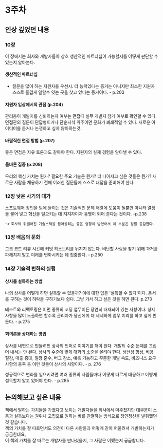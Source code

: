 # 3주차

## 인상 깊었던 내용

### 10장
이 장에서는 회사와 개발자들이 상호 생산적인 파트너십이 가능할지를 어떻게 판단할 수 있는지 알아본다.

#### 생산적인 파트너십
- 질문을 많이 하는 지원자를 우선시. 더 능력있다는 증거는 아니지만 최소한 지원자 스스로 즐겁게 일할수 잇는 곳을 찾고 있다는 증거이다. - p.203

#### 지원자 입상에서의 관점 (p.204)  
관리층이 개발자를 신뢰하는지 여부는 면접때 실무 개발자 참가 여부로 확인할 수 있다.  
면접관의 질문이 단답형이거나 단순지식 위주이면 문화가 폐쇄적일 수 있다. 새로운 아이디어를 듣거나 논쟁하고 싶지 않아하는것.

#### 바람직한 면접 방법 (p.207)
좋은 면접은 자유 토론과도 같아야 한다. 지원자의 실제 경험을 알아낼 수 있다.

#### 올바른 집중 (p.208)
우리의 핵심 가치는 뭔가? 필요한 주요 기술은 뭔가? 더 나아지고 싶은 것들은 뭔가? 새로운 사람을 채용하기 전에 이러한 질문들에 스스로 대답을 준비해야 한다.


### 12장 낮은 사기의 대가
소프트웨어 장인을 팀에 들이는 것은 기술적인 문제 해결에 도움이 될뿐만 아니라 열정을 불어 넣고 혁신을 일으키는 데 지지자이자 동맹이 되어 준다는 것이다. -p.238

-> ```회사의 뒤떨어진 기술스택을 끌어올리는 좋은 영향이 받았어서 이 부분은 정말 공감한다.```

### 13장 배움의 문화
그룹 코드 리뷰 시간에 커밋 히스토리를 뒤지지 않는다. 비난할 사람을 찾기 위해 과거를 파헤치지 말고 미래를 변화시키는 데 집중한다. - p.250

### 14장 기술적 변화의 실행

#### 상사를 설득하는 방법
나의 상사를 어떻게 하면 설득할 수 있을까? 
이에 대한 답은 '설득할 수 없다'이다. 
용서를 구하는 것이 허락을 구하기보다 쉽다. 
그냥 가서 하고 싶은 것을 하면 된다. p.273

테스트와 리펙토링은 어떤 종류의 코딩 업무이든 당연히 내재되어 있는 사항이다.
상세사항을 많이 노출하면 할수록 관리자가 당신에게 더 세세하게 업무 지리를 하고 싶게 만든다. - p.275

#### 회의론을 상대하는 방법
상사를 내편으로 만들려면 상사의 언어로 이야기를 해야 한다. 개발의 수준 문제를 끄집어 내서는 안 된다.
상사의 수준에 맞게 대화의 소준을 올려야 한다.
생산성 향상, 비용 절감, 매출 증대, 일정 준수, 버그 감소, 예측 가능하고 꾸준한 개발 속도, 비즈니스 요구사항의 충족 등 이런 것들이 상사의 사항이다. - p. 276

성공적으로 변화를 일으키려면 여러 종류의 사람들마다 어떻게 다르게 대응하고 어떻게 설득할지 알고 있어야 한다. - p.285

## 논의해보고 싶은 내용

책에서 말하는 가치들을 가졌다고 보이는 개발자들을 회사에서 마주쳤지만 대부분이 소통과 설득보다는 권위나 고집으로 원하는 바를 관철하는 방식으로 장인정신을 발휘했던것 같습니다.  
책의 가치를 잘 따르면서도 의견이 다른 사람들과 어떻게 같이 어울려서 개발하는지가 궁금한데요,  
이 책의 가치를 잘 따르는 개발자를 만나셨을지, 그 사람은 어땠는지 궁금합니다.
